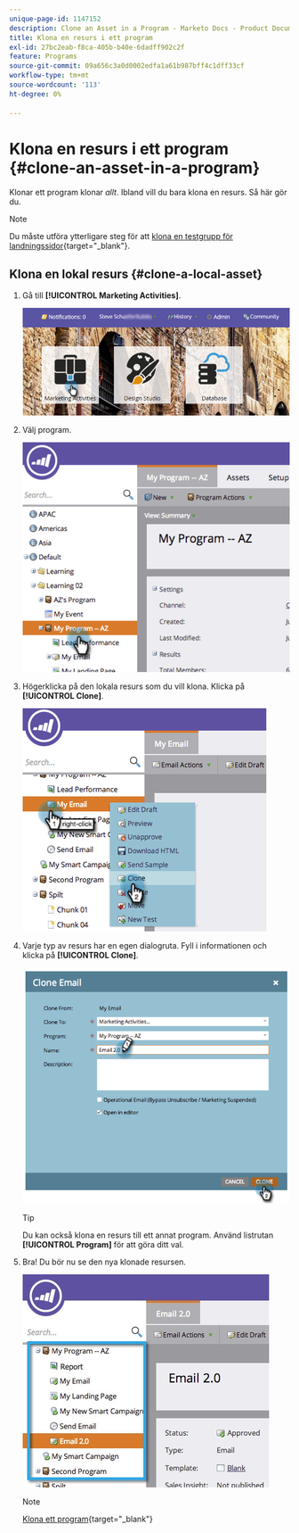 ```yaml
---
unique-page-id: 1147152
description: Clone an Asset in a Program - Marketo Docs - Product Documentation
title: Klona en resurs i ett program
exl-id: 27bc2eab-f8ca-405b-b40e-6dadff902c2f
feature: Programs
source-git-commit: 09a656c3a0d0002edfa1a61b987bff4c1dff33cf
workflow-type: tm+mt
source-wordcount: '113'
ht-degree: 0%

---
```


# Klona en resurs i ett program {#clone-an-asset-in-a-program}

Klonar ett program klonar _allt_. Ibland vill du bara klona en resurs. Så här gör du.

>[!NOTE]
>
>Du måste utföra ytterligare steg för att [klona en testgrupp för landningssidor](/help/marketo/product-docs/demand-generation/landing-pages/landing-page-actions/cloning-a-landing-page-test-group.md){target="_blank"}.

## Klona en lokal resurs {#clone-a-local-asset}

1. Gå till **[!UICONTROL Marketing Activities]**.

   ![](assets/login-marketing-activities.png)

1. Välj program.

   ![](assets/image2014-9-23-15-3a56-3a12.png)

1. Högerklicka på den lokala resurs som du vill klona. Klicka på **[!UICONTROL Clone]**.

   ![](assets/image2014-9-23-15-3a56-3a25.png)

1. Varje typ av resurs har en egen dialogruta. Fyll i informationen och klicka på **[!UICONTROL Clone]**.

   ![](assets/image2014-9-23-15-3a56-3a34.png)

   >[!TIP]
   >
   >Du kan också klona en resurs till ett annat program. Använd listrutan **[!UICONTROL Program]** för att göra ditt val.

1. Bra! Du bör nu se den nya klonade resursen.

   ![](assets/report.jpg)

   >[!NOTE]
   >
   >[Klona ett program](/help/marketo/product-docs/core-marketo-concepts/programs/working-with-programs/clone-a-program.md){target="_blank"}
